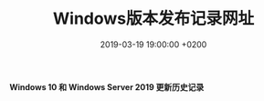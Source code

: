 ﻿---
layout: post
title:  "Windows版本发布记录网址"
date:   2019-03-19 19:00:00 +0200
categories: 研发管理
---
#### Windows 10 和 Windows Server 2019 更新历史记录
[Windows 10 和 Windows Server 2019 更新历史记录]:https://support.microsoft.com/zh-cn/help/4464619/windows-10-update-history
